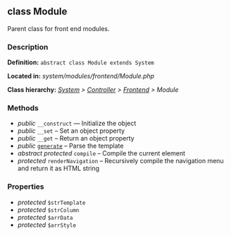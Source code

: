 
class Module
------------

Parent class for front end modules.


### Description ###

**Definition:** `abstract class Module extends System`

**Located in:** *system/modules/frontend/Module.php*

**Class hierarchy:** *[System](System.php) > [Controller](Controller.php) > [Frontend](Frontend.php) > Module*


### Methods ###

- *public* `__construct` — Initialize the object
- *public* `__set` – Set an object property
- *public* `__get` – Return an object property
- *public* [`generate`](Module/generate.md) – Parse the template
- *abstract protected* `compile` – Compile the current element
- *protected* `renderNavigation` – Recursively compile the navigation menu and return it as HTML string


### Properties ###

- *protected* `$strTemplate`
- *protected* `$strColumn`
- *protected* `$arrData`
- *protected* `$arrStyle`
